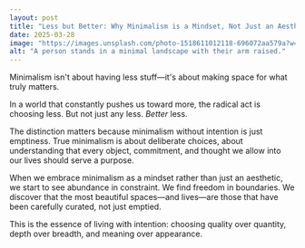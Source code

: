 ```yaml
---
layout: post
title: "Less but Better: Why Minimalism is a Mindset, Not Just an Aesthetic"
date: 2025-03-28
image: "https://images.unsplash.com/photo-1518611012118-696072aa579a?w=600&h=400&fit=crop&crop=entropy&auto=format&q=80"
alt: "A person stands in a minimal landscape with their arm raised."
---
```


Minimalism isn't about having less stuff—it's about making space for what truly matters.

In a world that constantly pushes us toward more, the radical act is choosing less. But not just any less. *Better* less.

The distinction matters because minimalism without intention is just emptiness. True minimalism is about deliberate choices, about understanding that every object, commitment, and thought we allow into our lives should serve a purpose.

When we embrace minimalism as a mindset rather than just an aesthetic, we start to see abundance in constraint. We find freedom in boundaries. We discover that the most beautiful spaces—and lives—are those that have been carefully curated, not just emptied.

This is the essence of living with intention: choosing quality over quantity, depth over breadth, and meaning over appearance.